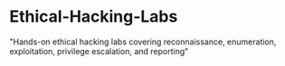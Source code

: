 # Ethical-Hacking-Labs
"Hands-on ethical hacking labs covering reconnaissance, enumeration, exploitation, privilege escalation, and reporting"
